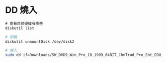 # DD 燒入



```csharp
# 查看目前硬碟有哪些
diskutil list

```

```bash
# 卸載
diskutil unmountDisk /dev/disk2
```

```bash
# 燒入
sudo dd if=Downloads/SW_DVD9_Win_Pro_10_1909_64BIT_ChnTrad_Pro_Ent_EDU_N_MLF_X22-17389.ISO of=/dev/disk2 bs=1m
```

